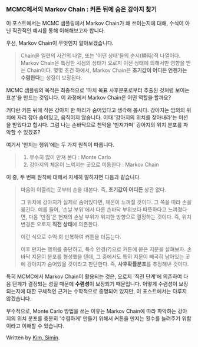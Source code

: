 ﻿


### MCMC에서의 Markov Chain : 커튼 뒤에 숨은 강아지 찾기

이 포스트에서는 MCMC 샘플링에서 Markov Chain가 왜 쓰이는지에 대해, 수식이 아닌 직관적인 예시를 통해 이해해보고자 합니다.

우선, Markov Chain이 무엇인지 알아보겠습니다.
> Chain을 일련의 사건의 나열, 또는 '어떤 상태'들의 순시(瞬時)적 나열이다.
> Markov Chain은 특정한 시점의 상태가 오로지 이전 상태에 의해서만 영향을 받는 Chain이다.
> 몇몇 조건 하에서, Markov Chain은 **초기값이 어디든 언젠가는 수렴한다**는 성질이 보장된다.

MCMC 샘플링의 목적은 최종적으로 '마치 목표 사후분포로부터 추출된 것처럼 보이는 표본'을 만드는 것입니다. 이 과정에서 Markov Chain은 어떤 역할을 할까요?

커다란 커튼 뒤에 작은 강아지 한 마리가 숨어있다고 생각해 봅시다. 
강아지는 임의의 위치에 자리 잡아 숨어있고, 움직이지 않습니다. 
이때 '강아지의 위치를 찾아내라'는 미션을 받았다고 합시다. 그럼 나는 손바닥으로 천막을 '만져가며' 강아지의 위치 분포를 파악할 수 있겠죠? 

여기서 '만지는 행위'에는 두 가지 원칙이 따릅니다.
> 1. 무수히 많이 만져 본다 : Monte Carlo
> 2. 강아지의 체온이 느껴지는 곳으로 이동한다 : Markov Chain

이 중, 두 번째 원칙에 대해서 자세히 말하자면 다음과 같습니다. 
> 마음이 이끌리는 곳부터 손을 대본다. 즉, **초기값이 어디든** 상관 없다.
> 
> 그 위치에 강아지가 실제로 숨어있다면, 체온이 느껴질 것이다. 그 쪽을 따라 손을 옮긴다. 
> 예를 들어, '손날 부위'에서 다른 손바닥 부위보다 따뜻하다고 느껴졌다면, 다음 '만짐'은 현재의 손날 부위가 위치한 방향으로 결정하는 것이다. 즉, 위치 변경은 오로지 **직전 상태**에 의존한다.
> 
> 이런 식으로 수억 회 반복하여 커튼을 더듬는다.
> 
> 이후 만지는 행위를 중단하고, 특수 안경(?)으로 커튼에 묻은 지문을 살펴보자. 
> 손바닥 지문이 분포를 형성했을 텐데, 그 중에서도 특히 지문이 빼곡히 남아있는 곳에 강아지가 숨어있을 것이라고 판단한다. 즉, **사후확률분포**를 추정해낸 것이다.

특히 MCMC에서 Markov Chain이 활용되는 것은, 오로지 '직전 단계'에 의존하여 다음 단계가 결정되는 성질 때문에 **수렴성**이 보장되기 때문입니다. 
어떻게 수렴성이 보장되는지에 대한 구체적인 근거는 수학적으로 증명되어 있지만, 이 포스트에서는 다루지 않겠습니다.

부수적으로, Monte Carlo 방법을 쓰는 이유는 Markov Chain에 따라 파악하는 강아지의 위치 분포를 충분히 '수렴하게' 만들기 위해서 커튼을 만지는 횟수를 늘려주기 위함이라고 이해할 수 있습니다. 



Written by [Kim, Simin](https://siminkim.github.io/blog).